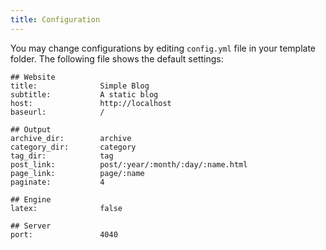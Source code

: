 ```yaml
---
title: Configuration
---
```


You may change configurations by editing `config.yml` file in your template folder. The following file shows the default settings:

    ## Website
    title:              Simple Blog
    subtitle:           A static blog
    host:               http://localhost
    baseurl:            /

    ## Output
    archive_dir:        archive
    category_dir:       category
    tag_dir:            tag
    post_link:          post/:year/:month/:day/:name.html
    page_link:          page/:name
    paginate:           4

    ## Engine
    latex:              false

    ## Server
    port:               4040
